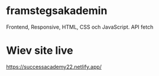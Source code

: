 # framstegsakademin
Frontend, Responsive, HTML, CSS och JavaScript. API fetch

# Wiev site live
https://successacademy22.netlify.app/